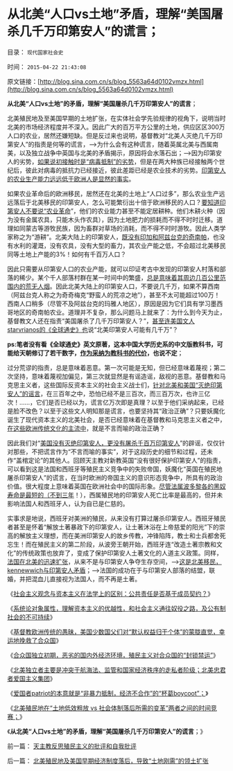 # 从北美“人口vs土地”矛盾，理解“美国屠杀几千万印第安人”的谎言；

目录： `现代国家社会史` 

时间： `2015-04-22 21:43:08` 

原文链接：[http://blog.sina.com.cn/s/blog_5563a64d0102vmzx.html](http://blog.sina.com.cn/s/blog_5563a64d0102vmzx.html)

**从北美“人口vs土地”的矛盾，理解“美国屠杀几千万印第安人”的谎言**；

北美殖民地及至美国早期的土地扩张，在实体社会学先验规律的视角下，说明当时北美的市场经济程度并不深入。因此广大的百万平方公里的土地，供应区区300万人口的农业，居然还嫌短缺。但是反过来也说明，基督教对“北美人灭绝几千万印第安人”的指责是何等的谎言，——>为什么会有这种谎言，随着英属北美与西属南美，以及独立战争中英国与北美的矛盾揭示，原因将会水落石出；——>因为印第安人的劣势，[如果说初接触时是“病毒抵制”的劣势](../../../2011/9/24/与欧洲人的冲突，不是印第安人口下降的原因.md)，但是在两大种族已经接触两个世纪后，彼此对病毒的抵抗力已经接近，彼此差距已经是农业技术的劣势。[印第安人的农业生产能力远远低于欧洲人是显然的事实](../../../2011/9/28/以色列定居点与北美移民的“擅占村”和家庭牌半自动步枪.md)。

如果农业革命后的欧洲移民，居然还在北美的土地上“人口过多”，那么农业生产远远落后于北美移民的印第安人，怎么可能繁衍出十倍于欧洲移民的人口？[要知道印第安人不要说“农业革命](../../../2015/3/2/荷兰资本主义开创第一次农业革命；.md)”，他们的农业能力甚至不能定居耕种。他们木耕火种（因为没有金属农具，只能木头作农具），因为土地肥力的损耗而不得不时时迁移。道理如同蒙古等游牧民族，因为畜群对草场的消耗，而不得不时时游牧。因此人类学家称之为“游耕”。北美大陆上的印第安人，[既没有印加和阿兹台克的奇南帕](../../../2014/12/1/新西班牙（墨西哥）农业形态大转型.md)，也没有水利的灌溉，没有农具，没有大型的畜力，其农业产能之低，不会超过北美移民同等土地上产能的3%！如何有千百万人口？

因此只需要从印第安人口的农业产能，就可以印证考古中发现的印第安人村落和部落的稀少。某个千人部落村群在某一时间中的繁盛，[总是意味着其周边几百公里范围内的荒无人烟](../../../2011/8/16/五月花号登陆点的印第安社会很原始.md)。因此北美大陆上的印第安人口，不要说几千万，如果不算西南（阿兹台克人称之为奇奇梅克“野蛮人的荒凉之地”），甚至不太可能超过100万！西南人口稍多（尽管不及阿兹台克的玛雅人地区），原因是因为它们具有学习墨西哥地区的奇南帕农业。道理并不复杂，那么问题马上就来了：为什么到今天为止，基督教文人还在指责“美国屠杀了几千万印第安人？”，[甚至连美国文人starvrianos的《全球通史》也](../../../2011/1/19/“妖魔化美国”有全球“统一战线”.md)说“北美印第安人可能有几千万”？

**ps:笔者没有看《全球通史》英文原著，这本中国大学历史系的中文版教科书，可能给天朝修订了若干数字，[作为采纳为教科书的代价](../../../2010/6/2/历史教科书是有标准答案的“历史故事”.md)，也说不定**；

过分荒谬的指责，总是意味着恶意。第一次可能是无知，但已经意味着蔑视；第二次坚持，意味着蔑视加偏见，第三次就显然是有谣造谣，敌视的恶意。基督教和马克思主义者，这些国际反资本主义的社会主义战士们，[针对北美和美国“灭绝印第安人”的谣言](../../../2009/7/6/美国残酷屠杀印第安人的历史真相.md)，在三百年之中，恐怕已经不是三百次，而三百万次，也许三亿次！……，它们是否已经以为，谎言亿万次即是真理？以至于他们采纳起来，已经是脸不改色？以至于这些文人明知那是谎言，也要坚持其“政治正确”？只要妖魔化诞生了现代资本主义的北美社会，是否已经意味着在基督教和马克思主义者之中，[在这些欧洲传统文化的主流中](../../../2011/9/24/北美印第安人历史人口变迁；意识形态化的美国原罪；.md)，就是不言而喻的政治正确？

因此我们对“[美国没有灭绝印第安人，更没有屠杀千百万印第安人](../../../2013/12/2/人类文明停滞、倒退是常态；“升级”是偶然；.md)”的辟谣，仅仅针对那些，不把谎言作为“不言而喻的事实”，对于这段历史的细节和过程，还未作“盖棺定论”的其他人。回顾天主教对新教英国“没有很好保护印第安人”的指责，可以看到这是法国和西班牙等殖民主义竞争中的失败帝国，妖魔化“英国在殖民地屠杀印第安人”的谎言，在当时欧洲的帝国主义的意识形态竞争中，所具有的政治价值。很大程度上意味着英国在欧洲社会中的国际形象。[尽管法属波多黎各的黑奴寿命是最短的（不到三年](../../../2015/1/13/法国古拉格群岛！西班牙和天主教眼中的“资本主义”.md)！），西属殖民地的印第安人死亡比率是最高的，但并未影响法国人和西班牙人，认为自已是仁慈的。

实事求是地说，西班牙对美洲的殖民，从来没有打算过屠杀印第安人。西班牙殖民者甚至是怀着“解放土著暴政下的印第安人，让土著沐浴在上帝慈爱的阳光”下的崇高的解放主义理想，而在美洲印第安人的故乡传教，冲锋陷阵，教士和士兵都舍死忘生！而在殖民主义的第二阶段，从波旁王朝开始，西班牙连“改造土著宗教和文化”的传统政策也放弃了，变成了保护印第安人土著文化的人道主义政策。同样，[法国在北美的迅速扩张](../../../2011/9/27/印第安人自相残杀，彼此严重削弱.md)，从来不是与印第安人争夺生存空间，——>[这是北美移民，kennewwich与印第安人矛盾](../../../2013/4/15/现代人何时及如何进入美洲？印第安人和kennewwick人；.md)；——>法国的成功在于与印第安人部落的结盟，联婚，并把混血儿直接视为法国人，而不再是土著。

《[社会主义观念与资本主义在法学上的区别：公共责任是否基于成员契约？](../../../2015/4/16/基督教的价值观，是对天赋人权的根本否定，为社会主义服务.md)》

《[系统论对象属性，理解资本主义的优越性，和社会主义通往奴役之路，及公有制社会的不可持续](../../../2015/4/16/系统论对象属性，理解资本主义的优越性，和社会主义的癌症.md)》

《[基督教欧洲传统的愚昧，美国少数国父们对“默认权益归于个体”的蒙胧直觉，幸运地挽救了合众国](../../../2015/4/17/有害无益的基督教和欧洲文化，终于抵制了传统愚昧的美国国父们.md)》

《[合众国独立初期，恶劣的国内外经济环境，殖民主义对合众国的“封锁禁运”](../../../2015/4/18/合众国初期的恶劣处境，殖民主义对美国的封锁禁运.md)》

《[北美独立者主要是冲突于航海法、监管和国家经济秩序的走私者阶级；北美忠君者爱国主义集团](../../../2015/4/19/北美殖民地的经济结构，独立者和爱国者的经济成分；.md)》

《[爱国者patriot的本意就是“非暴力抵制，经济不合作”的“杯葛boycoot”；](../../../2015/4/20/北美如何从英国的忠实臣民，步步走向独立和战争.md)》

《[北美殖民地在“土地低效粗放
vs 社会体制落后所需的变革”两者之间的时间竞赛；](../../../2015/4/21/北美殖民地及美国早期经济制度落后，导致“土地刚需”的领土扩张.md)》

《**从北美“人口vs土地”的矛盾，理解“美国屠杀几千万印第安人”的谎言**；》

前一篇： [天主教反思殖民主义的批评和自我批评](../../../2015/4/23/天主教反思殖民主义的批评和自我批评.md)

后一篇： [北美殖民地及美国早期经济制度落后，导致“土地刚需”的领土扩张](../../../2015/4/21/北美殖民地及美国早期经济制度落后，导致“土地刚需”的领土扩张.md)


